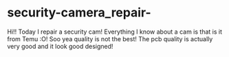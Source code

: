 # security-camera_repair-
Hi!! Today I repair a security cam! Everything I know about a cam is that is it from Temu :O! Soo yea quality is not the best! The pcb quality is actually very good and it look good designed!
